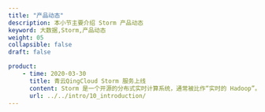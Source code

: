 ```yaml
---
title: "产品动态"
description: 本小节主要介绍 Storm 产品动态
keyword: 大数据,Storm,产品动态
weight: 05
collapsible: false
draft: false

product:
    - time: 2020-03-30
      title: 青云QingCloud Storm 服务上线
      content: Storm 是一个开源的分布式实时计算系统，通常被比作“实时的 Hadoop”。Storm 为实时计算提供了一些简单优美的原语，支持多种编程语言，并内建流式窗口 API 及分布式缓存 API，极大简化了流式数据处理过程。
      url: ../../intro/10_introduction/
---
```


<!-- 设置上述参数可生成产品动态页  -->

